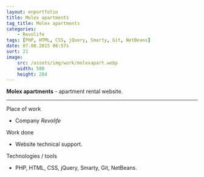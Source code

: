 ```yaml
---
layout: enportfolio
title: Molex apartments
tag_title: Molex apartments
categories:
    - Revolife
tags: [PHP, HTML, CSS, jQuery, Smarty, Git, NetBeans]
date: 07.08.2015 06:57s
sort: 21
image: 
    src: /assets/img/work/molexapart.webp 
    width: 500
    height: 284
---
```


**Molex apartments** - apartment rental website.

---

Place of work

* Company _Revolife_

Work done

* Website technical support.

Technologies / tools

* PHP, HTML, CSS, jQuery, Smarty, Git, NetBeans.

